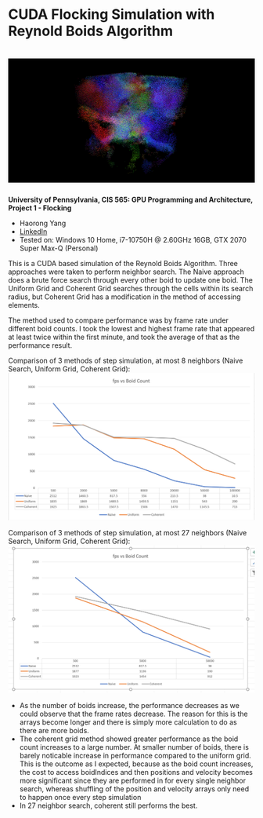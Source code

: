 <h1> CUDA Flocking Simulation with Reynold Boids Algorithm

# ![top](images/top_image.png)

**University of Pennsylvania, CIS 565: GPU Programming and Architecture,
Project 1 - Flocking**
* Haorong Yang
* [LinkedIn](https://www.linkedin.com/in/haorong-henry-yang/)
* Tested on: Windows 10 Home, i7-10750H @ 2.60GHz 16GB, GTX 2070 Super Max-Q (Personal)



This is a CUDA based simulation of the Reynold Boids Algorithm. Three approaches were taken to perform neighbor search.
The Naive approach does a brute force search through every other boid to update one boid.
The Uniform Grid and Coherent Grid searches through the cells within its search radius, 
but Coherent Grid has a modification in the method of accessing elements.

The method used to compare performance was by frame rate under different boid counts.
I took the lowest and highest frame rate that appeared at least twice within the first minute, 
and took the average of that as the performance result.

Comparison of 3 methods of step simulation, at most 8 neighbors (Naive Search, Uniform Grid, Coherent Grid):
![chart1](images/fpsGraph8.PNG)

Comparison of 3 methods of step simulation, at most 27 neighbors (Naive Search, Uniform Grid, Coherent Grid):
![chart1](images/fpsGraph27.PNG)


* As the number of boids increase, the performance decreases as we could observe that the frame rates decrease. The reason for this is the arrays become longer and there is simply more calculation to do as there are more boids.
* The coherent grid method showed greater performance as the boid count increases to a large number. At smaller number of boids, there is barely noticable increase in performance compared to the uniform grid. This is the outcome as I expected, because as the boid count increases, the cost to access boidIndices and then positions and velocity becomes more significant since they are performed in for every single neighbor search, whereas shuffling of the position and velocity arrays only need to happen once every step simulation
* In 27 neighbor search, coherent still performs the best.
